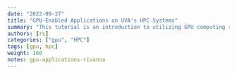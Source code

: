 ```yaml
---
date: "2022-09-27"
title: "GPU-Enabled Applications on UVA's HPC Systems"
summary: "This tutorial is an introduction to utilizing GPU computing resources on UVA's HPC systems."
authors: [rs]
categories: ["gpu", "HPC"]
tags: [gpu, hpc]
weight: 160
notes: gpu-applications-rivanna
---
```


